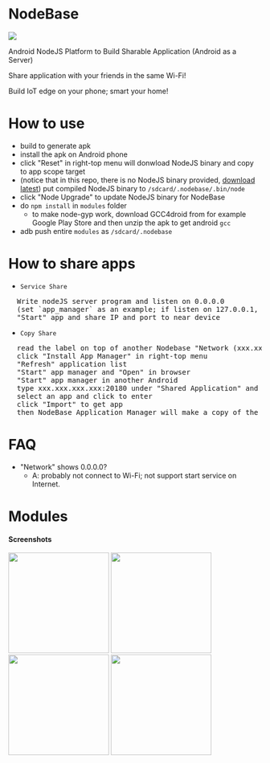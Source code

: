 # NodeBase
<img src="https://raw.githubusercontent.com/wiki/dna2github/NodeBase/images/log.png" />

Android NodeJS Platform to Build Sharable Application (Android as a Server)

Share application with your friends in the same Wi-Fi!

Build IoT edge on your phone; smart your home!

# How to use

- build to generate apk
- install the apk on Android phone
- click "Reset" in right-top menu will donwload NodeJS binary and copy to app scope target
- (notice that in this repo, there is no NodeJS binary provided, [download latest](https://github.com/dna2github/dna2oslab/releases)) put compiled NodeJS binary to `/sdcard/.nodebase/.bin/node`
- click "Node Upgrade" to update NodeJS binary for NodeBase
- do `npm install` in `modules` folder
   - to make node-gyp work, download GCC4droid from for example Google Play Store and then unzip the apk to get android `gcc`
- adb push entire `modules` as `/sdcard/.nodebase`

# How to share apps

- `Service Share`
<pre>
  Write nodeJS server program and listen on 0.0.0.0
  (set `app_manager` as an example; if listen on 127.0.0.1, local use only)
  "Start" app and share IP and port to near device
</pre>

- `Copy Share`
<pre>
  read the label on top of another Nodebase "Network (xxx.xxx.xxx.xxx)"
  click "Install App Manager" in right-top menu
  "Refresh" application list
  "Start" app manager and "Open" in browser
  "Start" app manager in another Android
  type xxx.xxx.xxx.xxx:20180 under "Shared Application" and click "Enter"
  select an app and click to enter
  click "Import" to get app
  then NodeBase Application Manager will make a copy of the app on local
</pre>

# FAQ

- "Network" shows 0.0.0.0?
   - A: probably not connect to Wi-Fi; not support start service on Internet.

# Modules

#### Screenshots

<div>
<img src="https://raw.githubusercontent.com/wiki/dna2github/NodeBase/images/v0/install_app_manager.png" width="200" />
<img src="https://raw.githubusercontent.com/wiki/dna2github/NodeBase/images/v0/app_manager.png" width="200" />
<img src="https://raw.githubusercontent.com/wiki/dna2github/NodeBase/images/v0/file_download_upload.png" width="200" />
<img src="https://raw.githubusercontent.com/wiki/dna2github/NodeBase/images/v0/nodepad.png" width="200" />
</div>
